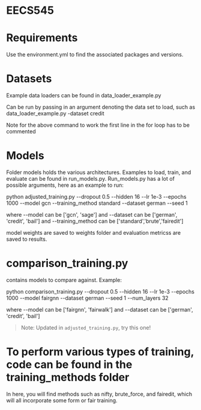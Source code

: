# EECS545

# Requirements

Use the environment.yml to find the associated packages and versions. 

# Datasets 

Example data loaders can be found in data_loader_example.py 

Can be run by passing in an argument denoting the data set to load, such as data_loader_example.py -dataset credit

Note for the above command to work the first line in the for loop has to be commented

# Models

Folder models holds the various architectures. Examples to load, train, and evaluate can be found in run_models.py. Run_models.py has a lot of possible arguments, here as an example to run:

python adjusted_training.py --dropout 0.5 --hidden 16 --lr 1e-3 --epochs 1000 --model gcn --training_method standard --dataset german --seed 1

where --model can be ['gcn', 'sage'] and --dataset can be ['german', 'credit', 'bail'] and --training_method can be ['standard','brute','fairedit']

model weights are saved to weights folder and evaluation metricss are saved to results. 

# comparison_training.py

contains models to compare against. Example:

python comparison_training.py --dropout 0.5 --hidden 16 --lr 1e-3 --epochs 1000 --model fairgnn --dataset german --seed 1 --num_layers 32

where --model can be ['fairgnn', 'fairwalk'] and --dataset can be ['german', 'credit', 'bail'] 

> Note: Updated in ```adjusted_training.py```, try this one!

# To perform various types of training, code can be found in the training_methods folder

In here, you will find methods such as nifty, brute_force, and fairedit, which will all incorporate some form or fair training.  
